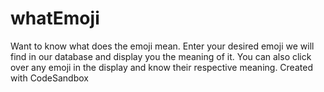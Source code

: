 # whatEmoji
Want to know what does the emoji mean. Enter your desired emoji we will find in our database and display you the meaning of it. You can also click over any emoji in the display and know their respective meaning.
Created with CodeSandbox

